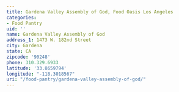 ```yaml
---
title: Gardena Valley Assembly of God, Food Oasis Los Angeles
categories:
- Food Pantry
uid: ''
name: Gardena Valley Assembly of God
address_1: 1473 W. 182nd Street
city: Gardena
state: CA
zipcode: '90248'
phone: 310.329.6933
latitude: '33.8659794'
longitude: "-118.3018567"
uri: "/food-pantry/gardena-valley-assembly-of-god/"
---
```



